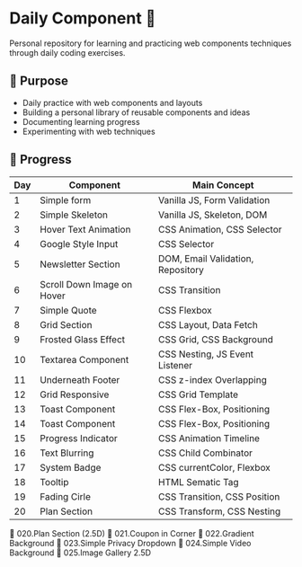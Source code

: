 # Daily Component :snake:

Personal repository for learning and practicing web components techniques through daily coding exercises.

## 🎯 Purpose

- Daily practice with web components and layouts
- Building a personal library of reusable components and ideas
- Documenting learning progress
- Experimenting with web techniques

## 📅 Progress

| Day | Component                              | Main Concept                      |
|-----|----------------------------------------|-----------------------------------|
| 1   | Simple form                            | Vanilla JS, Form Validation       |  
| 2   | Simple Skeleton                        | Vanilla JS, Skeleton, DOM         |
| 3   | Hover Text Animation                   | CSS Animation, CSS Selector       |
| 4   | Google Style Input                     | CSS Selector                      |
| 5   | Newsletter Section                     | DOM, Email Validation, Repository |
| 6   | Scroll Down Image on Hover             | CSS Transition                    |
| 7   | Simple Quote                           | CSS Flexbox                       |
| 8   | Grid Section                           | CSS Layout, Data Fetch            |
| 9   | Frosted Glass Effect                   | CSS Grid, CSS Background          |
| 10  | Textarea Component                     | CSS Nesting, JS Event Listener    |
| 11  | Underneath Footer                      | CSS z-index Overlapping           |
| 12  | Grid Responsive                        | CSS Grid Template                 |
| 13  | Toast Component                        | CSS Flex-Box, Positioning         |
| 14  | Toast Component                        | CSS Flex-Box, Positioning         |
| 15  | Progress Indicator                     | CSS Animation Timeline            |
| 16  | Text Blurring                          | CSS Child Combinator              |
| 17  | System Badge                           | CSS currentColor, Flexbox         |
| 18  | Tooltip                                | HTML Sematic Tag                  |
| 19  | Fading Cirle                           | CSS Transition, CSS Position      |
| 20  | Plan Section                           | CSS Transform, CSS Nesting        |


 020.Plan Section (2.5D)
 021.Coupon in Corner
 022.Gradient Background
 023.Simple Privacy Dropdown 
 024.Simple Video Background
 025.Image Gallery 2.5D

